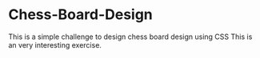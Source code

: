 # Chess-Board-Design
This is a simple challenge to design chess board design using CSS
This is an very interesting exercise. 
